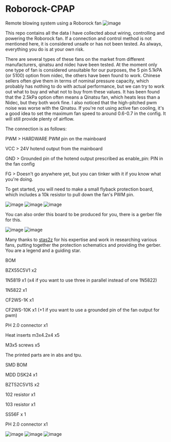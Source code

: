 # Roborock-CPAP
Remote blowing system using a Roborock fan
![image](https://user-images.githubusercontent.com/121378039/209463936-7d26f6cb-ce1e-449f-b166-296438bd0f6a.png)

This repo contains all the data I have collected about wiring, controlling and powering the Roborock fan. If a connection and control method is not mentioned here, it is considered unsafe or has not been tested. As always, everything you do is at your own risk.

There are several types of these fans on the market from different manufacturers, qinatsu and nidec have been tested. At the moment only one type of fan is considered unsuitable for our purposes, the 5 pin 5.1kPA (or 5100) option from nidec, the others have been found to work. Chinese sellers often give them in terms of nominal pressure capacity, which probably has nothing to do with actual performance, but we can try to work out what to buy and what not to buy from these values. It has been found that the 2.5kPa option often means a Qinatsu fan, which heats less than a Nidec, but they both work fine. I also noticed that the high-pitched pwm noise was worse with the Qinatsu. If you're not using active fan cooling, it's a good idea to set the maximum fan speed to around 0.6-0.7 in the config. It will still provide plenty of airflow.

The connection is as follows:

PWM > HARDWARE PWM pin on the mainboard

VCC > 24V hotend output from the mainboard

GND > Grounded pin of the hotend output prescribed as enable_pin: PIN in the fan config

FG > Doesn't go anywhere yet, but you can tinker with it if you know what you're doing.

To get started, you will need to make a small flyback protection board, which includes a 10k resistor to pull down the fan's PWM pin.

![image](https://user-images.githubusercontent.com/121378039/212881528-e3a47822-b2a8-45af-89c8-67fd5614f81f.png)
![image](https://user-images.githubusercontent.com/121378039/210138044-a70bc6b9-4392-419c-870f-718244075b98.png)
![image](https://user-images.githubusercontent.com/121378039/210138046-b8b343f4-3be0-4117-823e-cbe7fd5357e5.png)


You can also order this board to be produced for you, there is a gerber file for this.

![image](https://user-images.githubusercontent.com/121378039/210138049-28e98718-6d7b-4b56-9d2d-1a404a3319d2.png)
![image](https://user-images.githubusercontent.com/121378039/210138052-674a5870-b571-4153-86c7-2f3ba4e15904.png)


Many thanks to [stas2z](https://github.com/stas2z) for his expertise and work in researching various fans, putting together the protection schematics and providing the gerber. You are a legend and a guiding star.

BOM 

BZX55C5V1 x2

1N5819 x1 (x4 if you want to use three in parallel instead of one 1N5822)

1N5822 x1

CF2WS-1K x1

CF2WS-10K x1 (+1 if you want to use a grounded pin of the fan output for pwm)

PH 2.0 connector x1

Heat inserts m3x4.2x4 x5

M3x5 screws x5

The printed parts are in abs and tpu.

SMD BOM

MDD DSK24 x1

BZT52C5V1S x2

102 resistor x1

103 resistor x1

SS56F x 1

PH 2.0 connector x1

![image](https://user-images.githubusercontent.com/121378039/209482129-ca142f26-6aaa-42c2-b7cc-db964e90b7dd.png)
![image](https://user-images.githubusercontent.com/121378039/209482137-34fb8c10-3275-4c9c-b42b-c01cabe76723.png)
![image](https://user-images.githubusercontent.com/121378039/209482142-3b67b5ae-a99b-436a-9072-4c8cf7cfe082.png)

